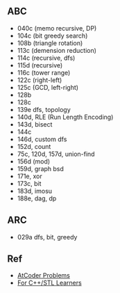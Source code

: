 ## ABC
- 040c (memo recursive, DP)
- 104c (bit greedy search)
- 108b (triangle rotation)
- 113c (demension reduction)
- 114c (recursive, dfs)
- 115d (recursive)
- 116c (tower range)
- 122c (right-left)
- 125c (GCD, left-right)
- 128b
- 128c
- 139e dfs, topology
- 140d, RLE (Run Length Encoding)
- 143d, bisect
- 144c
- 146d, custom dfs
- 152d, count
- 75c, 120d, 157d, union-find
- 156d (mod)
- 159d, graph bsd
- 171e, xor
- 173c, bit
- 183d, imosu
- 188e, dag, dp

## ARC
- 029a dfs, bit, greedy

## Ref
- [AtCoder Problems](https://img.atcoder.jp/arc086/editorial.pdf)
- [For C++/STL Learners](http://vivi.dyndns.org/tech/cpp/cpp.html)
